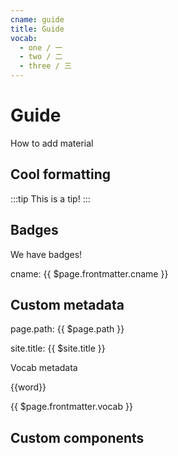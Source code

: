 ```yaml
---
cname: guide
title: Guide
vocab:
  - one / 一
  - two / 二
  - three / 三
---
```


# Guide

How to add material

## Cool formatting

:::tip
This is a tip!
:::

## Badges
We have badges!
<Badge text="tip" type="tip" vertical="middle"/>
<Badge text="warning" type="warn" vertical="middle"/>
<Badge text="error" type="error" vertical="middle"/>

cname: {{ $page.frontmatter.cname }}

## Custom metadata

page.path: {{ $page.path }}

site.title: {{ $site.title }}

Vocab metadata

<div v-for='word in $page.frontmatter.vocab' class='word'>
{{word}}
</div>

{{ $page.frontmatter.vocab }}

## Custom components

<toc-box section="speaking">
</toc-box>

<vocab-box></vocab-box>